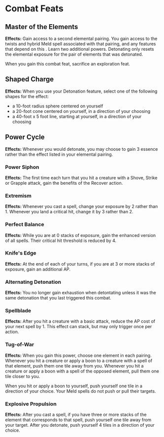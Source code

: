 # Combat Feats

## Master of the Elements

**Effects:** Gain access to a second elemental pairing. You gain access to the twists and hybrid Meld spell associated with that pairing, and any features that depend on this . Learn two additional powers.
Detonating only resets the elemental exposure for the pair of elements that was detonated.

When you gain this combat feat, sacrifice an exploration feat.

## Shaped Charge

**Effects:** When you use your Detonation feature, select one of the following shapes for the effect:

- a 10-foot radius sphere centered on yourself
- a 20-foot cone centered on yourself, in a direction of your choosing
- a 40-foot x 5 foot line, starting at yourself, in a direction of your choosing

## Power Cycle

**Effects:** Whenever you would detonate, you may choose to gain 3 essence rather than the effect listed in your elemental pairing.

### Power Siphon

**Effects:** The first time each turn that you hit a creature with a Shove, Strike or Grapple attack, gain the benefits of the Recover action.

### Extremism

**Effects:** Whenever you cast a spell, change your exposure by 2 rather than 1. Whenever you land a critical hit, change it by 3 rather than 2.

### Perfect Balance

**Effects:** While you are at 0 stacks of exposure, gain the enhanced version of all spells. Their critical hit threshold is reduced by 4.

### Knife's Edge

**Effects:** At the end of each of your turns, if you are at 3 or more stacks of exposure, gain an additional AP.

### Alternating Detonation

**Effects:** You no longer gain exhaustion when detontating unless it was the same detonation that you last triggered this combat.

### Spellblade

**Effects:** After you hit a creature with a basic attack, reduce the AP cost of your next spell by 1. This effect can stack, but may only trigger once per action.

### Tug-of-War

**Effects:** When you gain this power, choose one element in each pairing.
Whenever you hit a creature or apply a boon to a creature with a spell of that element, push them one tile away from you.
Whenever you hit a creature or apply a boon with a spell of the opposed element, pull them one tile closer to you.

When you hit or apply a boon to yourself, push yourself one tile in a direction of your choice. Your Meld spells do not push or pull their targets.

### Explosive Propulsion

**Effects:** After you cast a spell, if you have three or more stacks of the element that corresponds to that spell, push yourself one tile away from your target.
After you detonate, push yourself 4 tiles in a direction of your choice.
